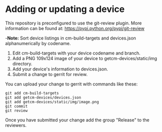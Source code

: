 # Adding or updating a device

This repository is preconfigured to use the git-review plugin. More information can be found at:
https://pypi.python.org/pypi/git-review

-**Note:** Sort device listings in cm-build-targets and devices.json alphanumerically by codename.
1. Edit cm-build-targets with your device codename and branch.  
2. Add a PNG 109x124 image of your device to getcm-devices/static/img directory.  
3. Add your device's information to devices.json.  
4. Submit a change to gerrit for review.  

You can upload your change to gerrit with commands like these:

    git add cm-build-targets
    git add getcm-devices/devices.json
    git add getcm-devices/static/img/image.png
    git commit
    git review

Once you have submitted your change add the group "Release" to the reviewers.
